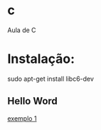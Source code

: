 # c
Aula de C

# Instalação:

sudo apt-get install libc6-dev


## Hello Word

[exemplo 1](helloworld/ex1.c)
